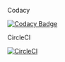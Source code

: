 Codacy

[![Codacy Badge](https://api.codacy.com/project/badge/Grade/8dc4352e14a54bdeaf5531135aebd243)](https://www.codacy.com/app/abdulrahemansyed/ibm-w2-buzzup-server?utm_source=github.com&amp;utm_medium=referral&amp;utm_content=stackroute-immersive/ibm-w2-buzzup-server&amp;utm_campaign=Badge_Grade)

CircleCI

[![CircleCI](https://circleci.com/gh/stackroute-immersive/ibm-w2-buzzup-server/tree/v1.1.0.svg?style=svg)](https://circleci.com/gh/stackroute-immersive/ibm-w2-buzzup-server/tree/v1.1.0)
